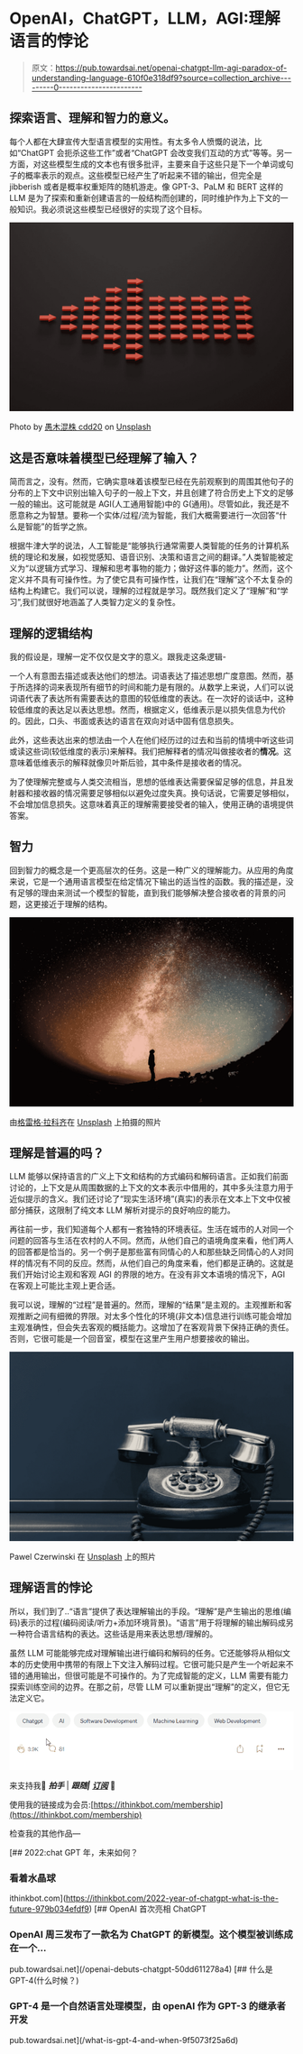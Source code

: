 # OpenAI，ChatGPT，LLM，AGI:理解语言的悖论

> 原文：<https://pub.towardsai.net/openai-chatgpt-llm-agi-paradox-of-understanding-language-610f0e318df9?source=collection_archive---------0----------------------->

## 探索语言、理解和智力的意义。

每个人都在大肆宣传大型语言模型的实用性。有太多令人愤慨的说法，比如“ChatGPT 会扼杀这些工作”或者“ChatGPT 会改变我们互动的方式”等等。另一方面，对这些模型生成的文本也有很多批评，主要来自于这些只是下一个单词或句子的概率表示的观点。这些模型已经产生了听起来不错的输出，但完全是 jibberish 或者是概率权重矩阵的随机游走。像 GPT-3、PaLM 和 BERT 这样的 LLM 是为了探索和重新创建语言的一般结构而创建的，同时维护作为上下文的一般知识。我必须说这些模型已经很好的实现了这个目标。

![](img/2cd52129f9229ded347cada61161eac4.png)

Photo by [愚木混株 cdd20](https://unsplash.com/@cdd20?utm_source=medium&utm_medium=referral) on [Unsplash](https://unsplash.com?utm_source=medium&utm_medium=referral)

## 这是否意味着模型已经理解了输入？

简而言之，没有。然而，它确实意味着该模型已经在先前观察到的周围其他句子的分布的上下文中识别出输入句子的一般上下文，并且创建了符合历史上下文的足够一般的输出。这可能就是 AGI(人工通用智能)中的 G(通用)。尽管如此，我还是不愿意称之为智慧。要称一个实体/过程/流为智能，我们大概需要进行一次回答“什么是智能”的哲学之旅。

根据牛津大学的说法，人工智能是“能够执行通常需要人类智能的任务的计算机系统的理论和发展，如视觉感知、语音识别、决策和语言之间的翻译。”人类智能被定义为“以逻辑方式学习、理解和思考事物的能力；做好这件事的能力”。然而，这个定义并不具有可操作性。为了使它具有可操作性，让我们在“理解”这个不太复杂的结构上构建它。我们可以说，理解的过程就是学习。既然我们定义了“理解”和“学习”,我们就很好地涵盖了人类智力定义的复杂性。

## 理解的逻辑结构

我的假设是，理解一定不仅仅是文字的意义。跟我走这条逻辑-

一个人有意图去描述或表达他们的想法。词语表达了描述思想广度意图。然而，基于所选择的词来表现所有细节的时间和能力是有限的。从数学上来说，人们可以说词语代表了表达所有需要表达的意图的较低维度的表达。在一次好的谈话中，这种较低维度的表达足以表达思想。然而，根据定义，低维表示是以损失信息为代价的。因此，口头、书面或表达的语言在双向对话中固有信息损失。

此外，这些表达出来的想法由一个人在他们经历过的过去和当前的情境中听这些词或读这些词(较低维度的表示)来解释。我们把解释者的情况叫做接收者的**情况**。这意味着低维表示的解释就像贝叶斯后验，其中条件是接收者的情况。

为了使理解完整或与人类交流相当，思想的低维表达需要保留足够的信息，并且发射器和接收器的情况需要足够相似以避免过度失真。换句话说，它需要足够相似，不会增加信息损失。这意味着真正的理解需要接受者的输入，使用正确的语境提供答案。

## 智力

回到智力的概念是一个更高层次的任务。这是一种广义的理解能力。从应用的角度来说，它是一个通用语言模型在给定情况下输出的适当性的函数。我的描述是，没有足够的理由来测试一个模型的智能，直到我们能够解决整合接收者的背景的问题，这更接近于理解的结构。

![](img/ec397230ae53a22ebe61b7597013ad36.png)

由[格雷格·拉科齐](https://unsplash.com/@grakozy?utm_source=medium&utm_medium=referral)在 [Unsplash](https://unsplash.com?utm_source=medium&utm_medium=referral) 上拍摄的照片

## 理解是普遍的吗？

LLM 能够以保持语言的广义上下文和结构的方式编码和解码语言。正如我们前面讨论的，上下文是从周围数据的上下文的文本表示中借用的，其中多头注意力用于近似提示的含义。我们还讨论了“现实生活环境”(真实)的表示在文本上下文中仅被部分捕获，这限制了纯文本 LLM 解析对提示的良好响应的能力。

再往前一步，我们知道每个人都有一套独特的环境表征。生活在城市的人对同一个问题的回答与生活在农村的人不同。然而，从他们自己的语境角度来看，他们两人的回答都是恰当的。另一个例子是那些富有同情心的人和那些缺乏同情心的人对同样的情况有不同的反应。然而，从他们自己的角度来看，他们都是正确的。这就是我们开始讨论主观和客观 AGI 的界限的地方。在没有非文本语境的情况下，AGI 在客观上可能比主观上更合适。

我可以说，理解的“过程”是普遍的。然而，理解的“结果”是主观的。主观推断和客观推断之间有细微的界限。对太多个性化的环境(非文本)信息进行训练可能会增加主观准确性，但会失去客观的概括能力。这增加了在客观背景下保持正确的责任。否则，它很可能是一个回音室，模型在这里产生用户想要接收的输出。

![](img/2f839d1cc3d15841ddf14be6ddc02f2f.png)

Pawel Czerwinski 在 [Unsplash](https://unsplash.com?utm_source=medium&utm_medium=referral) 上的照片

## 理解语言的悖论

所以，我们到了..“语言”提供了表达理解输出的手段。“理解”是产生输出的思维(编码)表示的过程(编码阅读/听力+添加环境背景)。“语言”用于将理解的输出解码成另一种符合语言结构的表达。这些话是用来表达思想/理解的。

虽然 LLM 可能能够完成对理解输出进行编码和解码的任务。它还能够将从相似文本的历史使用中携带的有限上下文注入解码过程。它很可能只是产生一个听起来不错的通用输出，但很可能是不可操作的。为了完成智能的定义，LLM 需要有能力探索训练空间的边界。在那之前，尽管 LLM 可以重新提出“理解”的定义，但它无法定义它。

![](img/de1869f56fd3fdcbec4b41c7a5da037b.png)

来支持我🔔 ***拍手*** | ***跟随|*** [***订阅***](https://ithinkbot.com/subscribe) **🔔**

使用我的链接成为会员:[https://ithinkbot.com/membership](https://ithinkbot.com/membership)

检查我的其他作品—

[](https://ithinkbot.com/2022-year-of-chatgpt-what-is-the-future-979b034efdf9) [## 2022:chat GPT 年，未来如何？

### 看着水晶球

ithinkbot.com](https://ithinkbot.com/2022-year-of-chatgpt-what-is-the-future-979b034efdf9) [](/openai-debuts-chatgpt-50dd611278a4) [## OpenAI 首次亮相 ChatGPT

### OpenAI 周三发布了一款名为 ChatGPT 的新模型。这个模型被训练成在一个…

pub.towardsai.net](/openai-debuts-chatgpt-50dd611278a4) [](/what-is-gpt-4-and-when-9f5073f25a6d) [## 什么是 GPT-4(什么时候？)

### GPT-4 是一个自然语言处理模型，由 openAI 作为 GPT-3 的继承者开发

pub.towardsai.net](/what-is-gpt-4-and-when-9f5073f25a6d)